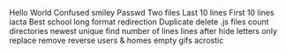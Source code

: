 Hello World
Confused smiley
Passwd
Two files
Last 10 lines
First 10 lines
iacta
Best school
long format redirection
Duplicate
delete .js files
count directories
newest
unique
find
number of lines
lines after
hide
letters only
replace
remove
reverse
users & homes
empty
gifs
acrostic
